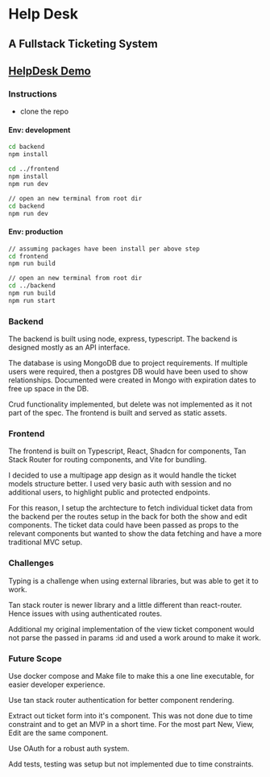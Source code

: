 # Help Desk

## A Fullstack Ticketing System

## [HelpDesk Demo](https://helpdesk-uxty.onrender.com/)

### Instructions

- clone the repo

#### Env: development

```bash
cd backend
npm install

cd ../frontend
npm install
npm run dev

// open an new terminal from root dir
cd backend
npm run dev
```

#### Env: production

```bash
// assuming packages have been install per above step
cd frontend
npm run build

// open an new terminal from root dir
cd ../backend
npm run build
npm run start
```

### Backend

The backend is built using node, express, typescript. The backend is designed mostly as an API interface.

The database is using MongoDB due to project requirements. If multiple users were required, then a postgres DB would have been used to show relationships. Documented were created in Mongo with expiration dates to free up space in the DB.

Crud functionality implemented, but delete was not implemented as it not part of the spec. The frontend is built and served as static assets.

### Frontend

The frontend is built on Typescript, React, Shadcn for components, Tan Stack Router for routing components, and Vite for bundling.

I decided to use a multipage app design as it would handle the ticket models structure better. I used very basic auth with session and no additional users, to highlight public and protected endpoints.

For this reason, I setup the archtecture to fetch individual ticket data from the backend per the routes setup in the back for both the show and edit components. The ticket data could have been passed as props to the relevant components but wanted to show the data fetching and have a more traditional MVC setup.

### Challenges

Typing is a challenge when using external libraries, but was able to get it to work.

Tan stack router is newer library and a little different than react-router. Hence issues with using authenticated routes.

Additional my original implementation of the view ticket component would not parse the passed in params :id and used a work around to make it work.

### Future Scope

Use docker compose and Make file to make this a one line executable, for easier developer experience.

Use tan stack router authentication for better component rendering.

Extract out ticket form into it's component. This was not done due to time constraint and to get an MVP in a short time. For the most part New, View, Edit are the same component.

Use OAuth for a robust auth system.

Add tests, testing was setup but not implemented due to time constraints.
